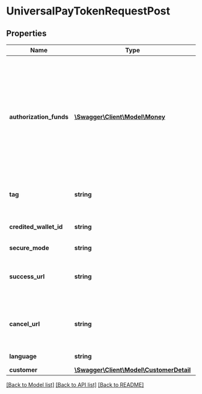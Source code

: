 # UniversalPayTokenRequestPost

## Properties
Name | Type | Description | Notes
------------ | ------------- | ------------- | -------------
**authorization_funds** | [**\Swagger\Client\Model\Money**](Money.md) | Amount that will be charged to authorize the card. Default value is 1 euro. Authorizations with zero amount may be rejected by the credit card issuer and are not guaranteed to succeed. | [optional] 
**tag** | **string** | Custom data that you can add to this item | [optional] 
**credited_wallet_id** | **string** | The ID of the wallet where money will be credited | 
**secure_mode** | **string** |  | [optional] 
**success_url** | **string** | Url to redirect the browser in case the payment is completed successfully | [optional] 
**cancel_url** | **string** | Url to redirect the browser in case the payment is not completed successfully | [optional] 
**language** | **string** | Valid values are ES, EN, FR | [optional] 
**customer** | [**\Swagger\Client\Model\CustomerDetail**](CustomerDetail.md) |  | 

[[Back to Model list]](../README.md#documentation-for-models) [[Back to API list]](../README.md#documentation-for-api-endpoints) [[Back to README]](../README.md)


